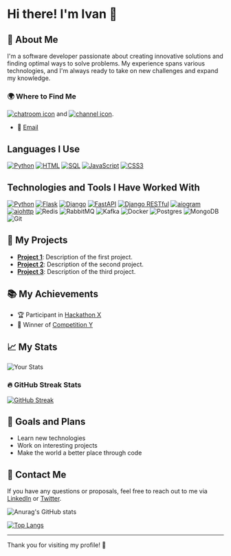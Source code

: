 # Hi there! I'm Ivan 👋

## 🚀 About Me

I'm a software developer passionate about creating innovative solutions and finding optimal ways to solve problems. My experience spans various technologies, and I'm always ready to take on new challenges and expand my knowledge.

### 🌍 Where to Find Me

[![chatroom icon](https://patrolavia.github.io/telegram-badge/chat.png)](https://patrolavia.github.io/telegram-badge/chat.png) and [![channel icon](https://patrolavia.github.io/telegram-badge/follow.png)](https://patrolavia.github.io/telegram-badge/follow.png).

- 📧 [Email](mailto:your-email@example.com)

## Languages I Use

[![Python](https://shields.io/badge/python-3.x-yellow.svg)](https://www.python.org/)
[![HTML](https://img.shields.io/badge/HTML5-F00F00?style=for-the-badge&logo=html5&logoColor=white)](https://www.w3.org/TR/html5/)
[![SQL](https://img.shields.io/badge/SQL-E3198C?style=for-the-badge&logo=sql&logoColor=white)](https://www.w3schools.com/sql/)
[![JavaScript](https://img.shields.io/badge/JavaScript-F7DF4E?style=for-the-badge&logo=javascript&logoColor=white)](https://www.w3schools.com/js/)
[![CSS3](https://img.shields.io/badge/CSS3-2AA2FF?style=for-the-badge&logo=css3&logoColor=white)](https://www.w3schools.com/css/)

## Technologies and Tools I Have Worked With
[![Python](https://shields.io/badge/python-3.x-yellow.svg)](https://www.python.org/)
[![Flask](https://img.shields.io/badge/flask-1.2.2-orange.svg)](https://flask.palletsprojects.com/)
[![Django](https://shields.io/badge/django-3.2-orange.svg)](https://www.django.com/)
[![FastAPI](https://shields.io/badge/fastapi-3.x-blue.svg)](https://fastapi.starlette.io/)
[![Django RESTful](https://img.shields.io/badge/Django-RESTful-007bff?style=for-the-badge&logo=django-restful&logoColor=white)](https://www.restframework.org/)
[![aiogram](https://img.shields.io/badge/aiogram-0.15.2-blue.svg)](https://github.com/aiogram/aiogram)
[![aiohttp](https://img.shields.io/badge/aiohttp-0.40.5-green.svg)](https://aiohttp.readthedocs.io/en/latest/)
![Redis](https://img.shields.io/badge/-Redis-DC382D?style=flat&logo=redis&logoColor=white)
![RabbitMQ](https://img.shields.io/badge/-RabbitMQ-FF6600?style=flat&logo=rabbitmq&logoColor=white)
![Kafka](https://img.shields.io/badge/-Kafka-231F20?style=flat&logo=apache-kafka&logoColor=white)
![Docker](https://img.shields.io/badge/-Docker-2496ED?style=flat&logo=Docker&logoColor=white)
![Postgres](https://img.shields.io/badge/-Postgres-4169E1?style=flat&logo=postgresql&logoColor=white)
![MongoDB](https://img.shields.io/badge/-MongoDB-47A248?style=flat&logo=mongodb&logoColor=white)
![Git](https://img.shields.io/badge/-Git-F05032?style=flat&logo=git&logoColor=white)

## 🌟 My Projects

- **[Project 1](https://github.com/your-username/project-1)**: Description of the first project.
- **[Project 2](https://github.com/your-username/project-2)**: Description of the second project.
- **[Project 3](https://github.com/your-username/project-3)**: Description of the third project.

## 📚 My Achievements

- 🏆 Participant in [Hackathon X](https://link-to-event)
- 🥇 Winner of [Competition Y](https://link-to-competition)

## 📈 My Stats

![Your Stats](https://github-readme-stats.vercel.app/api?username=ivanmanko&show_icons=true&hide_title=true&hide_border=true&count_private=true&include_all_commits=true&line_height=21)

### 🔥 GitHub Streak Stats

[![GitHub Streak](https://github-readme-streak-stats.herokuapp.com/?user=ivanmanko&theme=dark)](https://git.io/streak-stats)

## 🎯 Goals and Plans

- Learn new technologies
- Work on interesting projects
- Make the world a better place through code

## 💬 Contact Me

If you have any questions or proposals, feel free to reach out to me via [LinkedIn](https://www.linkedin.com/in/your-profile) or [Twitter](https://twitter.com/your_twitter).

![Anurag's GitHub stats](https://github-readme-stats.vercel.app/api?username=ivanmanko&show_icons=true&theme=radical)

[![Top Langs](https://github-readme-stats.vercel.app/api/top-langs/?username=ivanmanko&layout=compact)](https://github.com/anuraghazra/github-readme-stats)

---

Thank you for visiting my profile! 🌟
```
